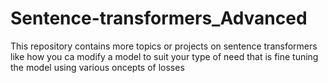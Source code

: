 # Sentence-transformers_Advanced
This repository contains more topics or projects on sentence transformers like how you ca modify a model to suit your type of need that is fine tuning the model using various oncepts of losses
